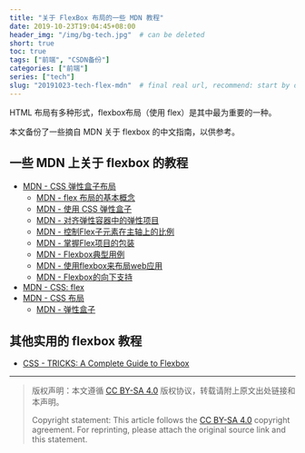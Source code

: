 ```yaml
---
title: "关于 FlexBox 布局的一些 MDN 教程"
date: 2019-10-23T19:04:45+08:00
header_img: "/img/bg-tech.jpg"  # can be deleted
short: true
toc: true
tags: ["前端", "CSDN备份"]
categories: ["前端"]
series: ["tech"]
slug: "20191023-tech-flex-mdn"  # final real url, recommend: start by date, follow lower case words with hyphen splitter. E.g., `20230316-text-title`
---
```


HTML 布局有多种形式，flexbox布局（使用 flex）是其中最为重要的一种。

本文备份了一些摘自 MDN 关于 flexbox 的中文指南，以供参考。


## 一些 MDN 上关于 flexbox 的教程

* [MDN - CSS 弹性盒子布局](https://developer.mozilla.org/zh-CN/docs/Web/CSS/CSS_Flexible_Box_Layout)
	* [MDN - flex 布局的基本概念](https://developer.mozilla.org/zh-CN/docs/Web/CSS/CSS_Flexible_Box_Layout/Basic_Concepts_of_Flexbox)
	* [MDN - 使用 CSS 弹性盒子](https://developer.mozilla.org/zh-CN/docs/Web/CSS/CSS_Flexible_Box_Layout/Using_CSS_flexible_boxes)
	* [MDN - 对齐弹性容器中的弹性项目](https://developer.mozilla.org/zh-CN/docs/Web/CSS/CSS_Flexible_Box_Layout/Aligning_Items_in_a_Flex_Container)
	* [MDN - 控制Flex子元素在主轴上的比例](https://developer.mozilla.org/zh-CN/docs/Web/CSS/CSS_Flexible_Box_Layout/Controlling_Ratios_of_Flex_Items_Along_the_Main_Ax)
	* [MDN - 掌握Flex项目的包装](https://developer.mozilla.org/zh-CN/docs/Web/CSS/CSS_Flexible_Box_Layout/Mastering_Wrapping_of_Flex_Items)
	* [MDN - Flexbox典型用例](https://developer.mozilla.org/zh-CN/docs/Web/CSS/CSS_Flexible_Box_Layout/%E5%85%B8%E5%9E%8B_%E7%94%A8%E4%BE%8B_%E7%9A%84_Flexbox)
	* [MDN - 使用flexbox来布局web应用](https://developer.mozilla.org/zh-CN/docs/Web/CSS/CSS_Flexible_Box_Layout/Using_flexbox_to_lay_out_web_applications)
	* [MDN - Flexbox的向下支持](https://developer.mozilla.org/zh-CN/docs/Web/CSS/CSS_Flexible_Box_Layout/Flexbox_%E7%9A%84_%E5%90%91%E4%B8%8B_%E6%94%AF%E6%8C%81)
* [MDN - CSS: flex](https://developer.mozilla.org/zh-CN/docs/Web/CSS/flex)
* [MDN - CSS 布局](https://developer.mozilla.org/zh-CN/docs/Learn/CSS/CSS_layout)
	* [MDN - 弹性盒子](https://developer.mozilla.org/zh-CN/docs/Learn/CSS/CSS_layout/Flexbox)


## 其他实用的 flexbox 教程

* [CSS - TRICKS: A Complete Guide to Flexbox](https://css-tricks.com/snippets/css/a-guide-to-flexbox/#flexbox-background)


---

> 版权声明：本文遵循 [CC BY-SA 4.0](https://creativecommons.org/licenses/by-sa/4.0/deed.zh) 版权协议，转载请附上原文出处链接和本声明。
>
> Copyright statement: This article follows the [CC BY-SA 4.0](https://creativecommons.org/licenses/by-sa/4.0/deed.en) copyright agreement. For reprinting, please attach the original source link and this statement.
